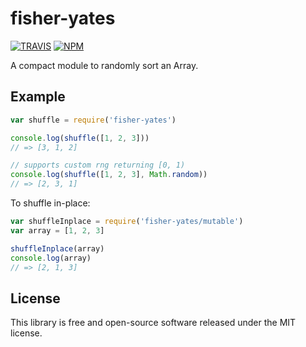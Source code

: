 # fisher-yates

[![TRAVIS](https://secure.travis-ci.org/dcousens/fisher-yates.png)](http://travis-ci.org/dcousens/fisher-yates)
[![NPM](http://img.shields.io/npm/v/fisher-yates.svg)](https://www.npmjs.org/package/fisher-yates)

A compact module to randomly sort an Array.


## Example

``` javascript
var shuffle = require('fisher-yates')

console.log(shuffle([1, 2, 3]))
// => [3, 1, 2]

// supports custom rng returning [0, 1)
console.log(shuffle([1, 2, 3], Math.random))
// => [2, 3, 1]
```

To shuffle in-place:

``` javascript
var shuffleInplace = require('fisher-yates/mutable')
var array = [1, 2, 3]

shuffleInplace(array)
console.log(array)
// => [2, 1, 3]
```

## License

This library is free and open-source software released under the MIT license.
